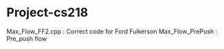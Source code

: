 # Project-cs218

Max_Flow_FF2.cpp : Correct code for Ford Fulkerson
Max_Flow_PrePush : Pre_push flow 


